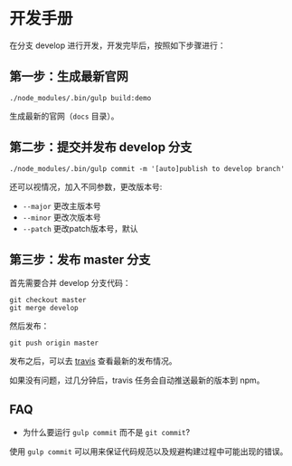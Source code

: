 # 开发手册

在分支 develop 进行开发，开发完毕后，按照如下步骤进行：

## 第一步：生成最新官网

```
./node_modules/.bin/gulp build:demo
```

生成最新的官网（`docs` 目录）。

## 第二步：提交并发布 develop 分支

```
./node_modules/.bin/gulp commit -m '[auto]publish to develop branch'
```

还可以视情况，加入不同参数，更改版本号:

- `--major` 更改主版本号
- `--minor` 更改次版本号
- `--patch` 更改patch版本号，默认

## 第三步：发布 master 分支

首先需要合并 develop 分支代码：

```
git checkout master
git merge develop
```

然后发布：

```
git push origin master
```

发布之后，可以去 [travis](https://travis-ci.org/zxhfighter/measure) 查看最新的发布情况。

如果没有问题，过几分钟后，travis 任务会自动推送最新的版本到 npm。

## FAQ

- 为什么要运行 `gulp commit` 而不是 `git commit`?

使用 `gulp commit` 可以用来保证代码规范以及规避构建过程中可能出现的错误。
